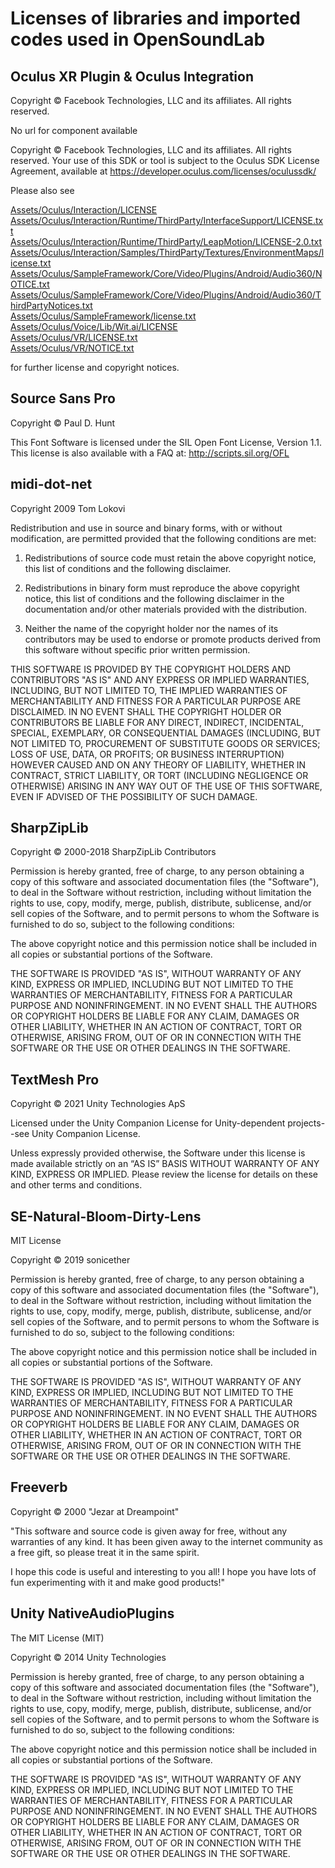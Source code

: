 # Licenses of libraries and imported codes used in OpenSoundLab


## Oculus XR Plugin & Oculus Integration

Copyright © Facebook Technologies, LLC and its affiliates. All rights reserved.

No url for component available

Copyright © Facebook Technologies, LLC and its affiliates. All rights reserved. Your use of this SDK or tool is subject to the Oculus SDK License Agreement, available at https://developer.oculus.com/licenses/oculussdk/

Please also see 

[Assets/Oculus/Interaction/LICENSE](Assets/Oculus/Interaction/LICENSE)  
[Assets/Oculus/Interaction/Runtime/ThirdParty/InterfaceSupport/LICENSE.txt](Assets/Oculus/Interaction/Runtime/ThirdParty/InterfaceSupport/LICENSE.txt)  
[Assets/Oculus/Interaction/Runtime/ThirdParty/LeapMotion/LICENSE-2.0.txt](Assets/Oculus/Interaction/Runtime/ThirdParty/LeapMotion/LICENSE-2.0.txt)  
[Assets/Oculus/Interaction/Samples/ThirdParty/Textures/EnvironmentMaps/license.txt](Assets/Oculus/Interaction/Samples/ThirdParty/Textures/EnvironmentMaps/license.txt)  
[Assets/Oculus/SampleFramework/Core/Video/Plugins/Android/Audio360/NOTICE.txt](Assets/Oculus/SampleFramework/Core/Video/Plugins/Android/Audio360/NOTICE.txt)  
[Assets/Oculus/SampleFramework/Core/Video/Plugins/Android/Audio360/ThirdPartyNotices.txt](Assets/Oculus/SampleFramework/Core/Video/Plugins/Android/Audio360/ThirdPartyNotices.txt)  
[Assets/Oculus/SampleFramework/license.txt](Assets/Oculus/SampleFramework/license.txt)  
[Assets/Oculus/Voice/Lib/Wit.ai/LICENSE](Assets/Oculus/Voice/Lib/Wit.ai/LICENSE)  
[Assets/Oculus/VR/LICENSE.txt](Assets/Oculus/VR/LICENSE.txt)  
[Assets/Oculus/VR/NOTICE.txt](Assets/Oculus/VR/NOTICE.txt)  

for further license and copyright notices.


## Source Sans Pro

Copyright © Paul D. Hunt

This Font Software is licensed under the SIL Open Font License, Version 1.1.
This license is also available with a FAQ at: http://scripts.sil.org/OFL


## midi-dot-net

Copyright 2009 Tom Lokovi

Redistribution and use in source and binary forms, with or without modification, are permitted provided that the following conditions are met:

1. Redistributions of source code must retain the above copyright notice, this list of conditions and the following disclaimer.

2. Redistributions in binary form must reproduce the above copyright notice, this list of conditions and the following disclaimer in the documentation and/or other materials provided with the distribution.

3. Neither the name of the copyright holder nor the names of its contributors may be used to endorse or promote products derived from this software without specific prior written permission.

THIS SOFTWARE IS PROVIDED BY THE COPYRIGHT HOLDERS AND CONTRIBUTORS "AS IS" AND ANY EXPRESS OR IMPLIED WARRANTIES, INCLUDING, BUT NOT LIMITED TO, THE IMPLIED WARRANTIES OF MERCHANTABILITY AND FITNESS FOR A PARTICULAR PURPOSE ARE DISCLAIMED. IN NO EVENT SHALL THE COPYRIGHT HOLDER OR CONTRIBUTORS BE LIABLE FOR ANY DIRECT, INDIRECT, INCIDENTAL, SPECIAL, EXEMPLARY, OR CONSEQUENTIAL DAMAGES (INCLUDING, BUT NOT LIMITED TO, PROCUREMENT OF SUBSTITUTE GOODS OR SERVICES; LOSS OF USE, DATA, OR PROFITS; OR BUSINESS INTERRUPTION) HOWEVER CAUSED AND ON ANY THEORY OF LIABILITY, WHETHER IN CONTRACT, STRICT LIABILITY, OR TORT (INCLUDING NEGLIGENCE OR OTHERWISE) ARISING IN ANY WAY OUT OF THE USE OF THIS SOFTWARE, EVEN IF ADVISED OF THE POSSIBILITY OF SUCH DAMAGE.


## SharpZipLib

Copyright © 2000-2018 SharpZipLib Contributors

Permission is hereby granted, free of charge, to any person obtaining a copy of this
software and associated documentation files (the "Software"), to deal in the Software
without restriction, including without limitation the rights to use, copy, modify, merge,
publish, distribute, sublicense, and/or sell copies of the Software, and to permit persons
to whom the Software is furnished to do so, subject to the following conditions:

The above copyright notice and this permission notice shall be included in all copies or
substantial portions of the Software.

THE SOFTWARE IS PROVIDED "AS IS", WITHOUT WARRANTY OF ANY KIND, EXPRESS OR IMPLIED,
INCLUDING BUT NOT LIMITED TO THE WARRANTIES OF MERCHANTABILITY, FITNESS FOR A PARTICULAR
PURPOSE AND NONINFRINGEMENT. IN NO EVENT SHALL THE AUTHORS OR COPYRIGHT HOLDERS BE LIABLE
FOR ANY CLAIM, DAMAGES OR OTHER LIABILITY, WHETHER IN AN ACTION OF CONTRACT, TORT OR
OTHERWISE, ARISING FROM, OUT OF OR IN CONNECTION WITH THE SOFTWARE OR THE USE OR OTHER
DEALINGS IN THE SOFTWARE.


## TextMesh Pro
Copyright © 2021 Unity Technologies ApS

Licensed under the Unity Companion License for Unity-dependent projects--see Unity Companion License.

Unless expressly provided otherwise, the Software under this license is made available strictly on an “AS IS” BASIS WITHOUT WARRANTY OF ANY KIND, EXPRESS OR IMPLIED. Please review the license for details on these and other terms and conditions.


## SE-Natural-Bloom-Dirty-Lens
MIT License

Copyright © 2019 sonicether

Permission is hereby granted, free of charge, to any person obtaining a copy
of this software and associated documentation files (the "Software"), to deal
in the Software without restriction, including without limitation the rights
to use, copy, modify, merge, publish, distribute, sublicense, and/or sell
copies of the Software, and to permit persons to whom the Software is
furnished to do so, subject to the following conditions:

The above copyright notice and this permission notice shall be included in all
copies or substantial portions of the Software.

THE SOFTWARE IS PROVIDED "AS IS", WITHOUT WARRANTY OF ANY KIND, EXPRESS OR
IMPLIED, INCLUDING BUT NOT LIMITED TO THE WARRANTIES OF MERCHANTABILITY,
FITNESS FOR A PARTICULAR PURPOSE AND NONINFRINGEMENT. IN NO EVENT SHALL THE
AUTHORS OR COPYRIGHT HOLDERS BE LIABLE FOR ANY CLAIM, DAMAGES OR OTHER
LIABILITY, WHETHER IN AN ACTION OF CONTRACT, TORT OR OTHERWISE, ARISING FROM,
OUT OF OR IN CONNECTION WITH THE SOFTWARE OR THE USE OR OTHER DEALINGS IN THE
SOFTWARE.



## Freeverb
Copyright © 2000 "Jezar at Dreampoint"

"This software and source code is given away for free, without any warranties of any kind. It has been given away to the internet community as a free gift, so please treat it in the same spirit.

I hope this code is useful and interesting to you all!
I hope you have lots of fun experimenting with it and make good products!"


## Unity NativeAudioPlugins
The MIT License (MIT)

Copyright © 2014 Unity Technologies

Permission is hereby granted, free of charge, to any person obtaining a copy
of this software and associated documentation files (the "Software"), to deal
in the Software without restriction, including without limitation the rights
to use, copy, modify, merge, publish, distribute, sublicense, and/or sell
copies of the Software, and to permit persons to whom the Software is
furnished to do so, subject to the following conditions:

The above copyright notice and this permission notice shall be included in
all copies or substantial portions of the Software.

THE SOFTWARE IS PROVIDED "AS IS", WITHOUT WARRANTY OF ANY KIND, EXPRESS OR
IMPLIED, INCLUDING BUT NOT LIMITED TO THE WARRANTIES OF MERCHANTABILITY,
FITNESS FOR A PARTICULAR PURPOSE AND NONINFRINGEMENT. IN NO EVENT SHALL THE
AUTHORS OR COPYRIGHT HOLDERS BE LIABLE FOR ANY CLAIM, DAMAGES OR OTHER
LIABILITY, WHETHER IN AN ACTION OF CONTRACT, TORT OR OTHERWISE, ARISING FROM,
OUT OF OR IN CONNECTION WITH THE SOFTWARE OR THE USE OR OTHER DEALINGS IN
THE SOFTWARE.

